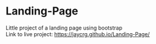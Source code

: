 # Landing-Page
Little project of a landing page using bootstrap  
Link to live project: https://jaycrg.github.io/Landing-Page/
